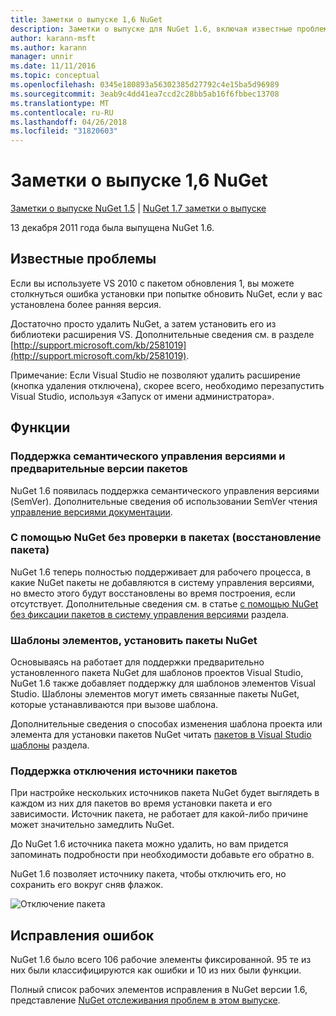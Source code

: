 ```yaml
---
title: Заметки о выпуске 1,6 NuGet
description: Заметки о выпуске для NuGet 1.6, включая известные проблемы, исправленные ошибки, добавленные функции и DCR.
author: karann-msft
ms.author: karann
manager: unnir
ms.date: 11/11/2016
ms.topic: conceptual
ms.openlocfilehash: 0345e180893a56302385d27792c4e15ba5d96989
ms.sourcegitcommit: 3eab9c4dd41ea7ccd2c28bb5ab16f6fbbec13708
ms.translationtype: MT
ms.contentlocale: ru-RU
ms.lasthandoff: 04/26/2018
ms.locfileid: "31820603"
---
```

 # <a name="nuget-16-release-notes"></a>Заметки о выпуске 1,6 NuGet

[Заметки о выпуске NuGet 1.5](../release-notes/nuget-1.5.md) | [NuGet 1.7 заметки о выпуске](../release-notes/nuget-1.7.md)

13 декабря 2011 года была выпущена NuGet 1.6.

## <a name="known-installation-issue"></a>Известные проблемы
Если вы используете VS 2010 с пакетом обновления 1, вы можете столкнуться ошибка установки при попытке обновить NuGet, если у вас установлена более ранняя версия.

Достаточно просто удалить NuGet, а затем установить его из библиотеки расширения VS.  Дополнительные сведения см. в разделе [http://support.microsoft.com/kb/2581019](http://support.microsoft.com/kb/2581019).

Примечание: Если Visual Studio не позволяют удалить расширение (кнопка удаления отключена), скорее всего, необходимо перезапустить Visual Studio, используя «Запуск от имени администратора».

## <a name="features"></a>Функции

### <a name="support-for-semantic-versioning-and-prerelease-packages"></a>Поддержка семантического управления версиями и предварительные версии пакетов
NuGet 1.6 появилась поддержка семантического управления версиями (SemVer). Дополнительные сведения об использовании SemVer чтения [управление версиями документации](../create-packages/prerelease-packages.md).

### <a name="using-nuget-without-checking-in-packages-package-restore"></a>С помощью NuGet без проверки в пакетах (восстановление пакета)
NuGet 1.6 теперь полностью поддерживает для рабочего процесса, в какие NuGet пакеты не добавляются в систему управления версиями, но вместо этого будут восстановлены во время построения, если отсутствует. Дополнительные сведения см. в статье [с помощью NuGet без фиксации пакетов в систему управления версиями](../consume-packages/packages-and-source-control.md) раздела.

### <a name="item-templates-that-install-nuget-packages"></a>Шаблоны элементов, установить пакеты NuGet
Основываясь на работает для поддержки предварительно установленного пакета NuGet для шаблонов проектов Visual Studio, NuGet 1.6 также добавляет поддержку для шаблонов элементов Visual Studio. Шаблоны элементов могут иметь связанные пакеты NuGet, которые устанавливаются при вызове шаблона.

Дополнительные сведения о способах изменения шаблона проекта или элемента для установки пакетов NuGet читать [пакетов в Visual Studio шаблоны](../visual-studio-extensibility/visual-studio-templates.md) раздела.

### <a name="support-for-disabling-package-sources"></a>Поддержка отключения источники пакетов
При настройке нескольких источников пакета NuGet будет выглядеть в каждом из них для пакетов во время установки пакета и его зависимости. Источник пакета, не работает для какой-либо причине может значительно замедлить NuGet.

До NuGet 1.6 источника пакета можно удалить, но вам придется запоминать подробности при необходимости добавьте его обратно в.

NuGet 1.6 позволяет источнику пакета, чтобы отключить его, но сохранить его вокруг сняв флажок.

![Отключение пакета](./media/package-source-with-disabled-source.png)

## <a name="bug-fixes"></a>Исправления ошибок
NuGet 1.6 было всего 106 рабочие элементы фиксированной. 95 те из них были классифицируются как ошибки и 10 из них были функции.

Полный список рабочих элементов исправления в NuGet версии 1.6, представление [NuGet отслеживания проблем в этом выпуске](http://nuget.codeplex.com/workitem/list/advanced?keyword=&status=Closed&type=All&priority=All&release=NuGet%201.6&assignedTo=All&component=All&sortField=Votes&sortDirection=Descending&page=0).
